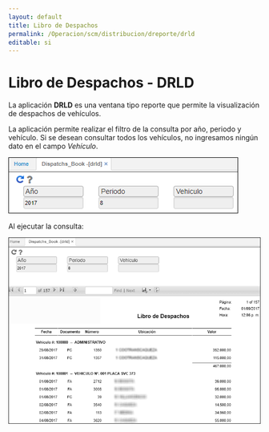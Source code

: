 ```yaml
---
layout: default
title: Libro de Despachos
permalink: /Operacion/scm/distribucion/dreporte/drld
editable: si
---
```


# Libro de Despachos - DRLD

La aplicación **DRLD** es una ventana tipo reporte que permite la visualización de despachos de vehículos.

La aplicación permite realizar el filtro de la consulta por año, periodo y vehículo. Si se desean consultar todos los vehículos, no ingresamos ningún dato en el campo _Vehículo_.  

![](drld.png)

Al ejecutar la consulta:

![](drld1.png)
